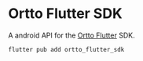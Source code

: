 # Ortto Flutter SDK  

A android API for the [Ortto Flutter](https://github.com/autopilot3/ortto-flutter-sdk) SDK.

```
flutter pub add ortto_flutter_sdk
```